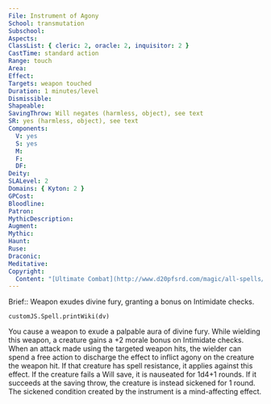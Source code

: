 ```yaml
---
File: Instrument of Agony
School: transmutation
Subschool: 
Aspects: 
ClassList: { cleric: 2, oracle: 2, inquisitor: 2 }
CastTime: standard action
Range: touch
Area: 
Effect: 
Targets: weapon touched
Duration: 1 minutes/level
Dismissible: 
Shapeable: 
SavingThrow: Will negates (harmless, object), see text
SR: yes (harmless, object), see text
Components:
  V: yes
  S: yes
  M: 
  F: 
  DF: 
Deity: 
SLALevel: 2
Domains: { Kyton: 2 }
GPCost: 
Bloodline: 
Patron: 
MythicDescription: 
Augment: 
Mythic: 
Haunt: 
Ruse: 
Draconic: 
Meditative: 
Copyright:
  Content: "[Ultimate Combat](http://www.d20pfsrd.com/magic/all-spells/i/instrument-of-agony)"
---
```

Brief:: Weapon exudes divine fury, granting a bonus on Intimidate checks.

```dataviewjs
customJS.Spell.printWiki(dv)
```

You cause a weapon to exude a palpable aura of divine fury. While wielding this weapon, a creature gains a +2 morale bonus on Intimidate checks. When an attack made using the targeted weapon hits, the wielder can spend a free action to discharge the effect to inflict agony on the creature the weapon hit. If that creature has spell resistance, it applies against this effect. If the creature fails a Will save, it is nauseated for 1d4+1 rounds. If it succeeds at the saving throw, the creature is instead sickened for 1 round. The sickened condition created by the instrument is a mind-affecting effect.
